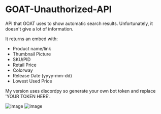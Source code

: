 # GOAT-Unauthorized-API

API that GOAT uses to show automatic search results.
Unfortunately, it doesn't give a lot of information.

It returns an embed with:
- Product name/link
- Thumbnail Picture
- SKU/PID
- Retail Price
- Colorway
- Release Date (yyyy-mm-dd)
- Lowest Used Price

My version uses discordpy so generate your own bot token and replace 'YOUR TOKEN HERE'.

![image](https://user-images.githubusercontent.com/30479452/51228237-a7ba4e80-1925-11e9-8c4d-5048d3e2773a.png)
![image](https://user-images.githubusercontent.com/30479452/51228293-e4864580-1925-11e9-8f7d-69892baad554.png)
